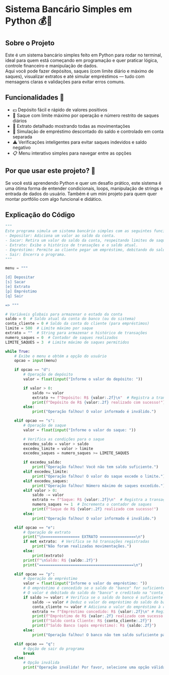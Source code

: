 # Sistema Bancário Simples em Python 💰🐍

## Sobre o Projeto

Este é um sistema bancário simples feito em Python para rodar no terminal, ideal para quem está começando em programação e quer praticar lógica, controle financeiro e manipulação de dados.  
Aqui você pode fazer depósitos, saques (com limite diário e máximo de saques), visualizar extratos e até simular empréstimos — tudo com mensagens claras e validações para evitar erros comuns.

## Funcionalidades 🚀

- 💵 Depósito fácil e rápido de valores positivos  
- 🏦 Saque com limite máximo por operação e número restrito de saques diários  
- 📜 Extrato detalhado mostrando todas as movimentações  
- 🤝 Simulação de empréstimo descontado do saldo e controlado em conta separada  
- ⚠️ Verificações inteligentes para evitar saques indevidos e saldo negativo  
- 📋 Menu interativo simples para navegar entre as opções  

## Por que usar este projeto? 🤔

Se você está aprendendo Python e quer um desafio prático, este sistema é uma ótima forma de entender condicionais, loops, manipulação de strings e entrada de dados do usuário. Também é um mini projeto para quem quer montar portfólio com algo funcional e didático.

## Explicação do Código

```python
"""
Este programa simula um sistema bancário simples com as seguintes funcionalidades:
- Depositar: Adiciona um valor ao saldo da conta.
- Sacar: Retira um valor do saldo da conta, respeitando limites de saque e saldo.
- Extrato: Exibe o histórico de transações e o saldo atual.
- Empréstimo: Permite ao cliente pegar um empréstimo, debitando do saldo do banco e creditando na conta do cliente.
- Sair: Encerra o programa.
"""

menu = """

[d] Depositar
[s] Sacar
[e] Extrato
[p] Empréstimo
[q] Sair

=> """

# Variáveis globais para armazenar o estado da conta
saldo = 0  # Saldo atual da conta do banco (ou do sistema)
conta_cliente = 0 # Saldo da conta do cliente (para empréstimos)
limite = 500  # Limite máximo por saque
extrato = ""  # String para armazenar o histórico de transações
numero_saques = 0  # Contador de saques realizados
LIMITE_SAQUES = 3  # Limite máximo de saques permitidos

while True:
    # Exibe o menu e obtém a opção do usuário
    opcao = input(menu)

    if opcao == "d":
        # Operação de depósito
        valor = float(input("Informe o valor do depósito: "))

        if valor > 0:
            saldo += valor
            extrato += f"Depósito: R$ {valor:.2f}\n"  # Registra a transação no extrato
            print(f"Depósito de R$ {valor:.2f} realizado com sucesso!")
        else:
            print("Operação falhou! O valor informado é inválido.")

    elif opcao == "s":
        # Operação de saque
        valor = float(input("Informe o valor do saque: "))

        # Verifica as condições para o saque
        excedeu_saldo = valor > saldo
        excedeu_limite = valor > limite
        excedeu_saques = numero_saques >= LIMITE_SAQUES

        if excedeu_saldo:
            print("Operação falhou! Você não tem saldo suficiente.")
        elif excedeu_limite:
            print("Operação falhou! O valor do saque excede o limite.")
        elif excedeu_saques:
            print("Operação falhou! Número máximo de saques excedido.")
        elif valor > 0:
            saldo -= valor
            extrato += f"Saque: R$ {valor:.2f}\n"  # Registra a transação no extrato
            numero_saques += 1  # Incrementa o contador de saques
            print(f"Saque de R$ {valor:.2f} realizado com sucesso!")
        else:
            print("Operação falhou! O valor informado é inválido.")

    elif opcao == "e":
        # Operação de extrato
        print("\n================ EXTRATO ================\n")
        if not extrato:  # Verifica se há transações registradas
            print("Não foram realizadas movimentações.")
        else:
            print(extrato)
        print(f"\nSaldo: R$ {saldo:.2f}")
        print("==========================================\n")

    elif opcao == "p":
        # Operação de empréstimo
        valor = float(input("Informe o valor do empréstimo: "))
        # O empréstimo é concedido se o saldo do "banco" for suficiente
        # O valor é debitado do saldo do "banco" e creditado na "conta_cliente"
        if saldo >= valor: # Verifica se o saldo do banco é suficiente para o empréstimo
            saldo -= valor # Deduz o valor do empréstimo do saldo do banco
            conta_cliente += valor # Adiciona o valor do empréstimo à conta do cliente
            extrato += f"Empréstimo concedido: R$ {valor:.2f}\n" # Registra a transação no extrato
            print(f"Empréstimo de R$ {valor:.2f} realizado com sucesso!")
            print(f"Saldo conta Cliente: R$ {conta_cliente:.2f}")
            print(f"Saldo Banco (após empréstimo): R$ {saldo:.2f}")
        else:
            print("Operação falhou! O banco não tem saldo suficiente para conceder este empréstimo.")

    elif opcao == "q":
        # Opção de sair do programa
        break
    else:
        # Opção inválida
        print("Operação inválida! Por favor, selecione uma opção válida.")
